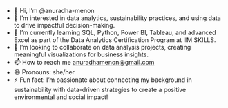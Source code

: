 - 👋 Hi, I’m @anuradha-menon
- 👀 I’m interested in data analytics, sustainability practices, and using data to drive impactful decision-making.
- 🌱 I’m currently learning SQL, Python, Power BI, Tableau, and advanced Excel as part of the Data Analytics Certification Program at IIM SKILLS.
- 💞️ I’m looking to collaborate on data analysis projects, creating meaningful visualizations for business insights.
- 📫 How to reach me anuradhamenon@gmail.com
- 😄 Pronouns: she/her
- ⚡ Fun fact:  I’m passionate about connecting my background in sustainability with data-driven strategies to create a positive environmental and social impact!

<!---
anuradha-menon/anuradha-menon is a ✨ special ✨ repository because its `README.md` (this file) appears on your GitHub profile.
You can click the Preview link to take a look at your changes.
--->
